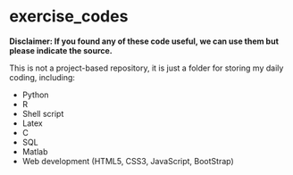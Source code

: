 # exercise_codes

**Disclaimer: If you found any of these code useful, we can use them but please indicate the source.**

This is not a project-based repository, it is just a folder for storing my daily coding, including:

* Python
* R
* Shell script
* Latex
* C
* SQL
* Matlab
* Web development (HTML5, CSS3, JavaScript, BootStrap)





